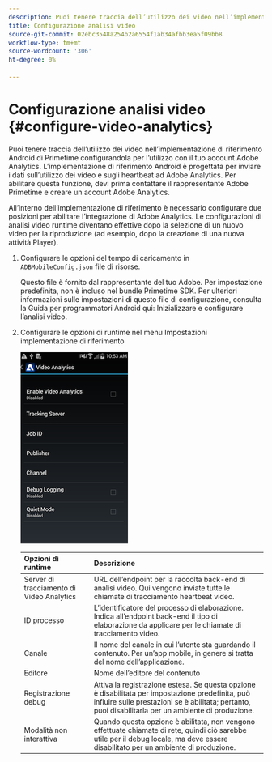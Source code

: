 ```yaml
---
description: Puoi tenere traccia dell’utilizzo dei video nell’implementazione di riferimento Android di Primetime configurandola per l’utilizzo con il tuo account Adobe Analytics.
title: Configurazione analisi video
source-git-commit: 02ebc3548a254b2a6554f1ab34afbb3ea5f09bb8
workflow-type: tm+mt
source-wordcount: '306'
ht-degree: 0%

---
```


# Configurazione analisi video {#configure-video-analytics}

Puoi tenere traccia dell’utilizzo dei video nell’implementazione di riferimento Android di Primetime configurandola per l’utilizzo con il tuo account Adobe Analytics. L’implementazione di riferimento Android è progettata per inviare i dati sull’utilizzo dei video e sugli heartbeat ad Adobe Analytics. Per abilitare questa funzione, devi prima contattare il rappresentante Adobe Primetime e creare un account Adobe Analytics.

All’interno dell’implementazione di riferimento è necessario configurare due posizioni per abilitare l’integrazione di Adobe Analytics. Le configurazioni di analisi video runtime diventano effettive dopo la selezione di un nuovo video per la riproduzione (ad esempio, dopo la creazione di una nuova attività Player).

1. Configurare le opzioni del tempo di caricamento in `ADBMobileConfig.json` file di risorse.

   Questo file è fornito dal rappresentante del tuo Adobe. Per impostazione predefinita, non è incluso nel bundle Primetime SDK. Per ulteriori informazioni sulle impostazioni di questo file di configurazione, consulta la Guida per programmatori Android qui: Inizializzare e configurare l’analisi video.
1. Configurare le opzioni di runtime nel menu Impostazioni implementazione di riferimento

   ![](assets/img_psdk_ref_impl_va-settings-menu.png)

   | Opzioni di runtime | Descrizione |
   |---|---|
   | Server di tracciamento di Video Analytics | URL dell’endpoint per la raccolta back-end di analisi video. Qui vengono inviate tutte le chiamate di tracciamento heartbeat video. |
   | ID processo | L’identificatore del processo di elaborazione. Indica all’endpoint back-end il tipo di elaborazione da applicare per le chiamate di tracciamento video. |
   | Canale | Il nome del canale in cui l’utente sta guardando il contenuto. Per un’app mobile, in genere si tratta del nome dell’applicazione. |
   | Editore | Nome dell’editore del contenuto |
   | Registrazione debug | Attiva la registrazione estesa. Se questa opzione è disabilitata per impostazione predefinita, può influire sulle prestazioni se è abilitata; pertanto, puoi disabilitarla per un ambiente di produzione. |
   | Modalità non interattiva | Quando questa opzione è abilitata, non vengono effettuate chiamate di rete, quindi ciò sarebbe utile per il debug locale, ma deve essere disabilitato per un ambiente di produzione. |
